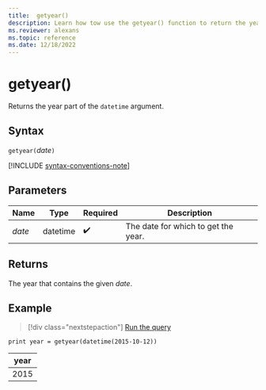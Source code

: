 ```yaml
---
title:  getyear()
description: Learn how tow use the getyear() function to return the year of the `datetime` input.
ms.reviewer: alexans
ms.topic: reference
ms.date: 12/18/2022
---
```

# getyear()

Returns the year part of the `datetime` argument.

## Syntax

`getyear(`*date*`)`

[!INCLUDE [syntax-conventions-note](../../includes/syntax-conventions-note.md)]

## Parameters

| Name | Type | Required | Description |
|--|--|--|--|
| *date* | datetime |  :heavy_check_mark: | The date for which to get the year. |

## Returns

The year that contains the given *date*.

## Example

> [!div class="nextstepaction"]
> <a href="https://dataexplorer.azure.com/clusters/help/databases/Samples?query=H4sIAAAAAAAAAysoyswrUahMTSxSsFVITy0BsTRSEktSSzJzUzWMDAxNdQ0NdA2NNDUB6MDMlCoAAAA=" target="_blank">Run the query</a>

```kusto
print year = getyear(datetime(2015-10-12))
```

|year|
|--|
|2015|
